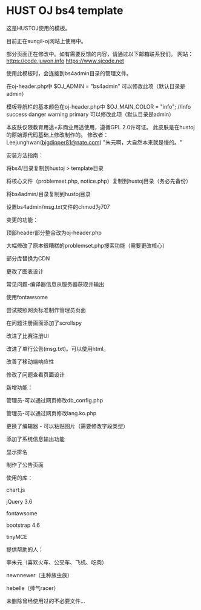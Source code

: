# HUST OJ bs4 template
这是HUSTOJ使用的模板。

目前正在sungil-oj网站上使用中。

部分页面正在修改中。如有需要反馈的内容，请通过以下邮箱联系我们。
网站：
https://code.juwon.info
https://www.sjcode.net

使用此模板时，会连接到bs4admin目录的管理文件。

在oj-header.php中
$OJ_ADMIN = "bs4admin"
可以修改此项（默认目录是admin）

模板导航栏的基本颜色在oj-header.php中
$OJ_MAIN_COLOR = "info"; //info success danger warning primary
可以修改此项（默认目录是admin）

本皮肤仅限教育用途+非商业用途使用，遵循GPL 2.0许可证。
此皮肤是在hustoj的原始源代码基础上修改制作的。
修改者：Leejunghwan(bigdipper81@nate.com)
"朱元啊，大自然本来就是慢的。"

安装方法指南：

将bs4/目录复制到hustoj > template目录

将核心文件（problemset.php, notice.php）复制到hustoj目录（务必先备份）

将bs4admin/目录复制到hustoj目录

设置bs4admin/msg.txt文件的chmod为707

变更的功能：

顶部header部分整合改为oj-header.php

大幅修改了原本很糟糕的problemset.php搜索功能（需要更改核心）

部分库替换为CDN

更改了图表设计

常见问题-编译器信息从服务器获取并输出

使用fontawsome

尝试按照网页标准制作管理员页面

在问题注册画面添加了scrollspy

改进了比赛注册UI

改进了单行公告(msg.txt)。可以使用html。

改善了移动端响应性

修改了问题查看页面设计

新增功能：

管理员-可以通过网页修改db_config.php

管理员-可以通过网页修改lang.ko.php

更换了编辑器 - 可以粘贴图片（需要修改字段类型）

添加了系统信息输出功能

显示排名

制作了公告页面

使用的库：

chart.js

jQuery 3.6

fontawsome

bootstrap 4.6

tinyMCE

提供帮助的人：

李朱元（喜欢火车、公交车、飞机、吃肉）

newnnewer（主种族虫族）

hebelle（帅气racer）

未删除曾经使用过的不必要文件...
